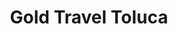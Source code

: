 ---
title: "Gold Travel Toluca"
url: /toluca-de-lerdo/gold-travel-toluca/
shop: agencia de viajes
---